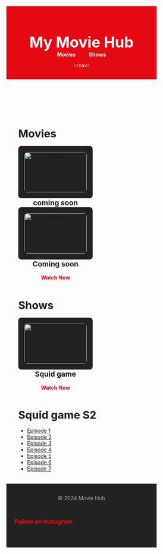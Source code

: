 
<html lang="en">
<head>
  <meta charset="UTF-8">
  <meta name="viewport" content="width=device-width, initial-scale=1.0">
  <title>My Movie Hub</title>
  <style>
    /* Basic reset */
    * {
      margin: 0;
      padding: 0;
      box-sizing: border-box;
    }

    /* Body styling */
    body {
      font-family: Arial, sans-serif;
      background-color: #141414;
      color: white;
      line-height: 1.6;
    }

    /* Header styling */
    header {
      background-color: #e50914;
      color: white;
      padding: 1rem 2rem;
      text-align: center;
    }

    header h1 {
      font-size: 2.5rem;
    }

    header nav a {
      margin: 0 1rem;
      color: white;
      text-decoration: none;
      font-weight: bold;
    }

    header nav a:hover {
      text-decoration: underline;
    }

    /* Section styling */
    .section {
      padding: 2rem;
    }

    .section h2 {
      font-size: 1.8rem;
      margin-bottom: 1rem;
    }

    /* Grid layout for cards */
    .grid {
      display: flex;
      gap: 1.5rem;
      flex-wrap: wrap;
    }

    .card {
      background-color: #222;
      padding: 1rem;
      border-radius: 8px;
      text-align: center;
      width: 200px;
    }

    .card img {
      width: 100%;
      border-radius: 8px;
    }

    .card h3 {
      font-size: 1.2rem;
      margin: 1rem 0;
    }

    .card a {
      color: #e50914;
      text-decoration: none;
      font-weight: bold;
    }

    .card a:hover {
      text-decoration: underline;
    }

    /* Footer styling */
    footer {
      text-align: center;
      padding: 1rem 0;
      background-color: #222;
      color: #aaa;
    }
  </style>
</head>
<body>
  <header>
    <h1>My Movie Hub</h1>
    <nav>
      <a href="#movies">Movies</a>
      <a href="#shows">Shows</a>
  
    </nav>
  </header>
  <main>
    <section id="movies" class="section">
      <h2>Movies</h2>
      <div class="grid">
        <div class="card">
          <img src="https://via.placeholder.com/200x300" alt="Movie 1">
          <h3>coming soon</h3>
          <p><a href="#">Watch Now</a></p>
        </div>
        <div class="card">
          <img src="https://via.placeholder.com/200x300" alt="Movie 2">
          <h3>Coming soon</h3>
          <p><a href="#">Watch Now</a></p>
        </div>
      </div>
    </section>
    <section id="shows" class="section">
      <h2>Shows</h2>
      <div class="grid">
        <div class="card">
          <img src="https://static.wikia.nocookie.net/shipping/images/1/14/Squid_Game_promotional_poster.jpg/revision/latest?cb=20211022040624)">
          <h3>Squid game</h3>
          <p><a href="#">Watch Now</a></p>
        </div>
      </div>
    </section>
    <section id="episodes" class="section">
      <h2>Squid game S2</h2>
      <ul>
        <li><a href=" https://6wyav2r9i6j.premilkyway.com/hls2/01/07576/zatj4n16xpnm_,l,n,h,.urlset/master.m3u8?t=elkXkuPc20oXXumS5oc0AYJOusFcoqbsP3d1mVxqW-0&s=1735212295&e=129600&f=37883180&srv=js4BwLKgfmTMJmVh&i=0.0&sp=500&p1=js4BwLKgfmTMJmVh&p2=js4BwLKgfmTMJmVh&asn=27176 ">Episode 1</a></li>
        <li><a href="https://uicdn.cloud/local/0/e2131244311814d364536b58a9674402/master.m3u8">Episode 2</a></li>
        <li><a href="https://uicdn.cloud/local/0/e5df7f62103c2cfd25ad24a59ee3868e/master.m3u8">Episode 3</a></li>
        <li><a href="https://streamcdn.cloud/local/0/e5df7f62103c2cfd25ad24a59ee3868e/master.m3u8">Episode 4</a></li>
        <li><a href="https://uncdn.cloud/local/0/1d43070f3e68046861646714dc6590d3/master.m3u8">Episode 5</a></li>
        <li><a href="https://uncdn.cloud/local/0/9a9cb156762fd3141ea60ed1fbc2375d/master.m3u8">Episode 6</a></li>
        <li><a href="https://uicdn.cloud/local/0/e5e421d49e5e376d678ac597f1852731/master.m3u8">Episode 7</a></li>  
      </ul>
    </section>
  </main>
  <footer>
    <p>&copy; 2024 Movie Hub</p> <p><div class="card">

  <a href="https://instagram.com/officialmrbea" class="instagram" target="_blank">Follow on Instagram</a>
</div> <style>
  .instagram {
    margin-top: 10px;
    display: block;
    color: #e50914;
    text-decoration: none;
    font-size: 1rem;
  }

  .instagram:hover {
    text-decoration: underline;
  }
</style></p>
  </footer>
</body>
</html>
